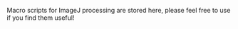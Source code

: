 Macro scripts for ImageJ processing are stored here, please feel free to use if you find them useful!
